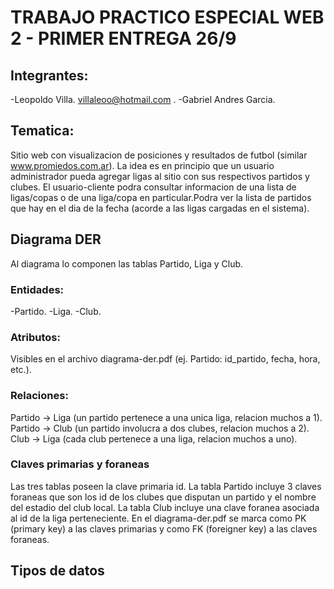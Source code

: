 # TRABAJO PRACTICO ESPECIAL WEB 2 - PRIMER ENTREGA 26/9

## Integrantes:
-Leopoldo Villa. villaleoo@hotmail.com .
-Gabriel Andres Garcia. 

## Tematica:
Sitio web con visualizacion de posiciones y resultados de futbol (similar www.promiedos.com.ar). La idea
es en principio que un usuario administrador pueda agregar ligas al sitio con sus respectivos partidos 
y clubes. El usuario-cliente podra consultar informacion de una lista de ligas/copas o de una liga/copa en particular.Podra ver la lista de partidos que hay en el dia de la fecha (acorde a las ligas cargadas en el sistema). 

## Diagrama DER
Al diagrama lo componen las tablas Partido, Liga y Club.
### Entidades:
-Partido.
-Liga.
-Club.
### Atributos:
Visibles en el archivo diagrama-der.pdf (ej. Partido: id_partido, fecha, hora, etc.).
### Relaciones:
Partido -> Liga (un partido pertenece a una unica liga, relacion muchos a 1).
Partido -> Club (un partido involucra a dos clubes, relacion muchos a 2).
Club -> Liga (cada club pertenece a una liga, relacion muchos a uno).
### Claves primarias y foraneas
Las tres tablas poseen la clave primaria id. La tabla Partido incluye 3 claves foraneas que son los id de
los clubes que disputan un partido y el nombre del estadio del club local. La tabla Club incluye una 
clave foranea asociada al id de la liga perteneciente.
En el diagrama-der.pdf se marca como PK (primary key) a las claves primarias y como FK (foreigner key) a las claves foraneas.
## Tipos de datos




